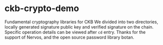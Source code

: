 # ckb-crypto-demo
Fundamental cryptography libraries for CKB
We divided into two directories, locally generated signature public key and verified signature on the chain. Specific operation details can be viewed after `cd` entry. Thanks for the support of Nervos, and the open source password library botan.
